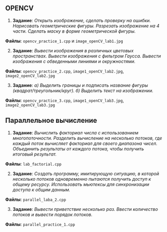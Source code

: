 ## OPENCV
1) **Задание**: *Открыть изображение, сделать проверку на ошибки. Нарисовать геометрические фигуры. Разрезать изображение на 4 части. Сделать маску в форме геометрической фигуры.*

**Файлы**: ```opencv_practice_1.cpp``` и ```image_openCV_lab1.jpg```

2) **Задание**: *Вывести изображения в различных цветовых пространствах. Вывести изображения с фильтром Гаусса. Вывести изображения с обведенными линиями и окружностями.*

**Файлы**: ```opencv_practice_2.cpp```, ```image1_openCV_lab2.jpg```, ```image2_openCV_lab2.jpg```

3) **Задание**: *а) Выделить границы и подписать название фигуры (квадрат/треугольник/круг).
б) Выделить текст на изображении.*

**Файлы**: ```opencv_practice_3.cpp```, ```image1_openCV_lab3.jpg```, ```image2_openCV_lab3.jpg```


## Параллельное вычисление
1) **Задание**: *Вычислить факториал числа с использованием многопоточности. Разделить вычисление на несколько потоков, где каждый поток вычисляет факториал для своего диапазона чисел. Объединить результаты от каждого потока, чтобы получить итоговый результат.*

**Файлы**: ```lab_factorial.cpp```

2) **Задание**: *Создать программу, имитирующую ситуацию, в которой несколько потоков одновременно пытаются получить доступ к общему ресурсу. Использовать мьютексы для синхронизации доступа к общим данным.*

**Файлы**: ```parallel_laba_2.cpp```

3) **Задание**: *Вывести приветствие несколько раз. Ввести количество потоков и вывести порядок потоков.*

**Файлы**: ```parallel_practice_1.cpp```
